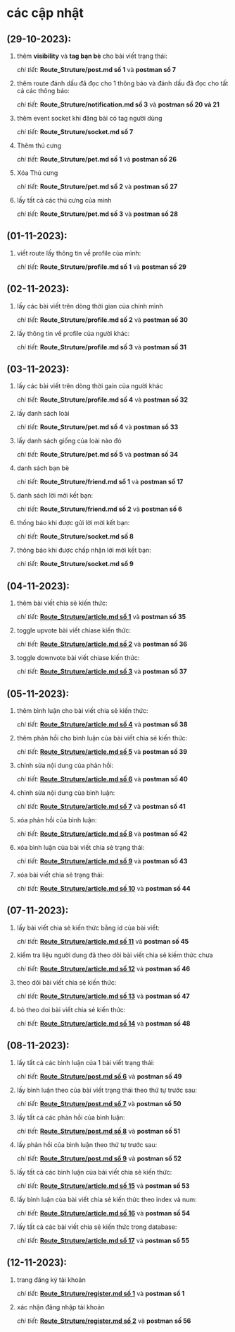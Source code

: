 # các cập nhật

## (29-10-2023):

1. thêm **visibility** và **tag bạn bè** cho bài viết trạng thái:

   _chi tiết:_ **Route_Struture/post.md số 1** và **postman số 7**

2. thêm route đánh dấu đã đọc cho 1 thông báo và đánh dấu đã đọc cho tất cả các thông báo:

   _chi tiết:_ **Route_Struture/notification.md số 3** và **postman số 20 và 21**

3. thêm event socket khi đăng bài có tag người dùng

   _chi tiết:_ **Route_Struture/socket.md số 7**

4. Thêm thú cưng

   _chi tiết:_ **Route_Struture/pet.md số 1** và **postman số 26**

5. Xóa Thú cưng

   _chi tiết:_ **Route_Struture/pet.md số 2** và **postman số 27**

6. lấy tất cả các thú cưng của mình

   _chi tiết:_ **Route_Struture/pet.md số 3** và **postman số 28**

## (01-11-2023):

1. viết route lấy thông tin về profile của mình:

   _chi tiết:_ **Route_Struture/profile.md số 1** và **postman số 29**

## (02-11-2023):

1. lấy các bài viết trên dòng thời gian của chính mình

   _chi tiết:_ **Route_Struture/profile.md số 2** và **postman số 30**

2. lấy thông tin về profile của người khác:

   _chi tiết:_ **Route_Struture/profile.md số 3** và **postman số 31**

## (03-11-2023):

1. lấy các bài viết trên dòng thời gain của người khác

   _chi tiết:_ **Route_Struture/profile.md số 4** và **postman số 32**

2. lấy danh sách loài

   _chi tiết:_ **Route_Struture/pet.md số 4** và **postman số 33**

3. lấy danh sách giống của loài nào đó

   _chi tiết:_ **Route_Struture/pet.md số 5** và **postman số 34**

4. danh sách bạn bè

   _chi tiết:_ **Route_Struture/friend.md số 1** và **postman số 17**

5. danh sách lời mời kết bạn:

   _chi tiết:_ **Route_Struture/friend.md số 2** và **postman số 6**

6. thống báo khi được gửi lời mời kết bạn:

   _chi tiết:_ **Route_Struture/socket.md số 8**

7. thông báo khi được chấp nhận lời mời kết bạn:

   _chi tiết_: **Route_Struture/socket.md số 9**

## (04-11-2023):

1. thêm bài viết chia sẻ kiến thức:

   _chi tiết:_ **[Route_Struture/article.md số 1](./article.md#1-thêm-bài-viết-chia-sẻ-kiến-thức)** và **postman số 35**

2. toggle upvote bài viết chiase kiến thức:

   _chi tiết:_ **[Route_Struture/article.md số 2](./article.md#2-toggle-upvote-bài-viết-chia-sẻ-kiến-thức)** và **postman số 36**

3. toggle downvote bài viết chiase kiến thức:

   _chi tiết:_ **[Route_Struture/article.md số 3](./article.md#3-toggle-downvote-bài-viết-chia-sẻ-kiến-thức)** và **postman số 37**

## (05-11-2023):

1. thêm bình luận cho bài viết chia sẻ kiến thức:

   _chi tiết:_ **[Route_Struture/article.md số 4](./article.md#4-thêm-bình-luận-cho-bài-viết-chia-sẻ-kiến-thức)** và **postman số 38**

2. thêm phản hồi cho bình luận của bài viết chia sẻ kiến thức:

   _chi tiết:_ **[Route_Struture/article.md số 5](./article.md#5-thêm-phản-hồi-cho-bình-luận-của-bài-viết-chia-sẻ-kiến-thức)** và **postman số 39**

3. chỉnh sửa nội dung của phản hồi:

   _chi tiết:_ **[Route_Struture/article.md số 6](./article.md#6-chỉnh-sửa-nội-dung-của-phản-hồi-của-bình-luận)** và **postman số 40**

4. chỉnh sửa nội dung của bình luận:

   _chi tiết:_ **[Route_Struture/article.md số 7](./article.md#7-chỉnh-sửa-nội-dung-của-bình-luận)** và **postman số 41**

5. xóa phản hồi của bình luận:

   _chi tiết:_ **[Route_Struture/article.md số 8](./article.md#8-xóa-phản-hồi-của-bình-luận)** và **postman số 42**

6. xóa bình luận của bài viết chia sẻ trạng thái:

   _chi tiết:_ **[Route_Struture/article.md số 9](./article.md#9-xóa-bình-luận-của-bài-viết-chia-sẻ-trạng-thái)** và **postman số 43**

7. xóa bài viết chia sẻ trạng thái:

   _chi tiết:_ **[Route_Struture/article.md số 10](./article.md#10-xóa-bài-viết-chia-sẻ-trạng-thái)** và **postman số 44**

## (07-11-2023):

1. lấy bài viết chia sẻ kiến thức bằng id của bài viết:

   _chi tiết:_ **[Route_Struture/article.md số 11](./article.md#11-lấy-bài-viết-chia-sẻ-kiến-thức-bằng-id-của-bài-viết)** và **postman số 45**

2. kiểm tra liệu người dung đã theo dõi bài viết chia sẻ kiếm thức chưa

   _chi tiết:_ **[Route_Struture/article.md số 12](./article.md#12-kiểm-tra-liệu-người-dung-đã-theo-dõi-bài-viết-chia-sẻ-kiếm-thức-chưa)** và **postman số 46**

3. theo dõi bài viết chia sẻ kiến thức:

   _chi tiết:_ **[Route_Struture/article.md số 13](./article.md#13-theo-dõi-bài-viết-chia-sẻ-kiến-thức)** và **postman số 47**

4. bỏ theo doi bài viết chia sẻ kiến thức:

   _chi tiết:_ **[Route_Struture/article.md số 14](./article.md#14-bỏ-theo-dõi-bài-viết-chia-sẻ-kiến-thức)** và **postman số 48**

## (08-11-2023):

1. lấy tất cả các bình luận của 1 bài viết trạng thái:

   _chi tiết:_ **[Route_Struture/post.md số 6](./post.md#6-lấy-tất-cả-các-bình-luận-của-1-bài-viết-trạng-thái)** và **postman số 49**

2. lấy bình luận theo của bài viết trạng thái theo thứ tự trước sau:

   _chi tiết:_ **[Route_Struture/post.md số 7](./post.md#7-phân-trang-cho-bình-luận)** và **postman số 50**

3. lấy tất cả các phản hồi của bình luận:

   _chi tiết:_ **[Route_Struture/post.md số 8](./post.md#8-lấy-tất-cả-các-phản-hồi-của-bình-luận)** và **postman số 51**

4. lấy phản hồi của bình luận theo thứ tự trước sau:

   _chi tiết:_ **[Route_Struture/post.md số 9](./post.md#9-phân-trang-cho-phản-hồi)** và **postman số 52**

5. lấy tất cả các bình luận của bài viết chia sẻ kiến thức:

   _chi tiết:_ **[Route_Struture/article.md số 15](./article.md#15-lấy-tất-cả-các-bình-luận-của-1-bài-viết-chia-sẻ-kiến-thức)** và **postman số 53**

6. lấy bình luận của bài viết chia sẻ kiến thức theo index và num:

   _chi tiết:_ **[Route_Struture/article.md số 16](./article.md#16-lấy-bình-luận-theo-của-bài-viết-chia-sẻ-kiến-thức-index-và-num)** và **postman số 54**

7. lấy tất cả các bài viết chia sẻ kiến thức trong database:

   _chi tiết:_ **[Route_Struture/article.md số 17](./article.md#17-lấy-tất-cả-các-bài-viết-chia-sẻ-kiến-thức-trong-database)** và **postman số 55**

## (12-11-2023):

1. trang đăng ký tài khoản

   _chi tiết:_ **[Route_Struture/register.md số 1](./register.md#1-trang-đăng-ký)** và **postman số 1**

2. xác nhận đăng nhập tài khoản

   _chi tiết:_ **[Route_Struture/register.md số 2](./register.md#2-xác-thực-đăng-ký)** và **postman số 56**
